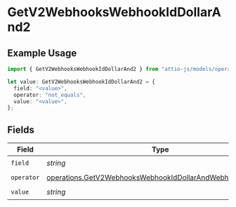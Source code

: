 # GetV2WebhooksWebhookIdDollarAnd2

## Example Usage

```typescript
import { GetV2WebhooksWebhookIdDollarAnd2 } from "attio-js/models/operations";

let value: GetV2WebhooksWebhookIdDollarAnd2 = {
  field: "<value>",
  operator: "not_equals",
  value: "<value>",
};
```

## Fields

| Field                                                                                                                                    | Type                                                                                                                                     | Required                                                                                                                                 | Description                                                                                                                              |
| ---------------------------------------------------------------------------------------------------------------------------------------- | ---------------------------------------------------------------------------------------------------------------------------------------- | ---------------------------------------------------------------------------------------------------------------------------------------- | ---------------------------------------------------------------------------------------------------------------------------------------- |
| `field`                                                                                                                                  | *string*                                                                                                                                 | :heavy_check_mark:                                                                                                                       | N/A                                                                                                                                      |
| `operator`                                                                                                                               | [operations.GetV2WebhooksWebhookIdDollarAndWebhooksOperator](../../models/operations/getv2webhookswebhookiddollarandwebhooksoperator.md) | :heavy_check_mark:                                                                                                                       | N/A                                                                                                                                      |
| `value`                                                                                                                                  | *string*                                                                                                                                 | :heavy_check_mark:                                                                                                                       | N/A                                                                                                                                      |